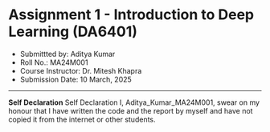 # Assignment 1 - Introduction to Deep Learning (DA6401)

- Submittted by: Aditya Kumar
- Roll No.: MA24M001
- Course Instructor: Dr. Mitesh Khapra
- Submission Date: 10 March, 2025

---

**Self Declaration**
Self Declaration
I, Aditya_Kumar_MA24M001, swear on my honour that I have written the code and the report by myself and have not copied it from the internet or other students.

